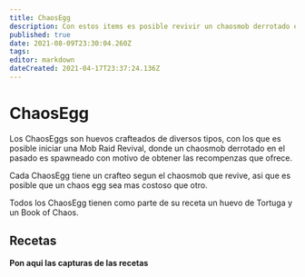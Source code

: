 ```yaml
---
title: ChaosEgg
description: Con estos items es posible revivir un chaosmob derrotado en el pasado
published: true
date: 2021-08-09T23:30:04.260Z
tags: 
editor: markdown
dateCreated: 2021-04-17T23:37:24.136Z
---
```


# ChaosEgg

Los ChaosEggs son huevos crafteados de diversos tipos, con los que es posible iniciar una Mob Raid Revival, donde un chaosmob derrotado en el pasado es spawneado con motivo de obtener las recompenzas que ofrece.

Cada ChaosEgg tiene un crafteo segun el chaosmob que revive, asi que es posible que un chaos egg sea mas costoso que otro.

Todos los ChaosEgg tienen como parte de su receta un huevo de Tortuga y un Book of Chaos.

## Recetas 


**Pon aqui las capturas de las recetas**